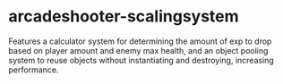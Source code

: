 # arcadeshooter-scalingsystem
Features a calculator system for determining the amount of exp to drop based on player amount and enemy max health, and an object pooling system to reuse objects without instantiating and destroying, increasing performance.
